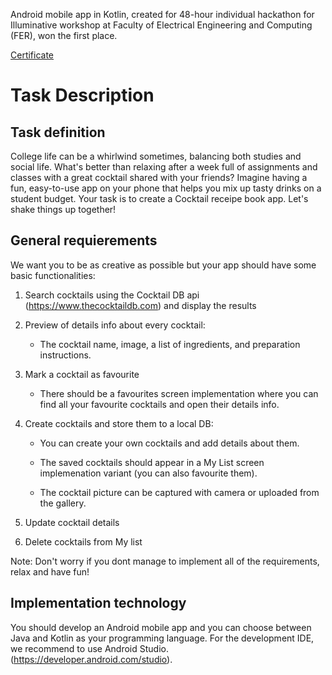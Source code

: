 Android mobile app in Kotlin, created for 48-hour individual hackathon for Illuminative workshop at Faculty of Electrical Engineering and Computing (FER), won the first place.

[Certificate](https://www.dropbox.com/scl/fi/dr9txm9x5rd9qbgy3jo0u/EESTEC_Illuminative.pdf?rlkey=h1dc91atn9wre9qsbidczzp3i&dl=0)

# Task Description

## Task definition

College life can be a whirlwind sometimes, balancing both studies and social life.
What's better than relaxing after a week full of
assignments and classes with a great cocktail shared
with your friends?
Imagine having a fun, easy-to-use app on your phone
that helps you mix up tasty drinks on a student budget.
Your task is to create a Cocktail receipe book app.
Let's shake things up together!

## General requierements

We want you to be as creative as possible but your app
should have some basic functionalities:

1. Search cocktails using the Cocktail DB api
(https://www.thecocktaildb.com) and display the results

2. Preview of details info about every cocktail:
   
   - The cocktail name, image, a list of ingredients, and preparation
instructions.

3. Mark a cocktail as favourite
 
   - There should be a favourites screen implementation where you
can find all your favourite cocktails and open their details info.

4. Create cocktails and store them to a local DB:

   - You can create your own cocktails and add details about them.

   - The saved cocktails should appear in a My List screen implemenation
variant (you can also favourite them). 

   - The cocktail picture can be captured
with camera or uploaded from the gallery.

5. Update cocktail details
   
6. Delete cocktails from My list
   
Note: Don't worry if you dont manage to implement all of the
requirements, relax and have fun!

## Implementation technology

You should develop an Android mobile app and you can choose
between Java and Kotlin as your programming language.
For the development IDE, we recommend to use Android Studio.
(https://developer.android.com/studio).
